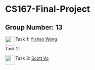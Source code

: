 # CS167-Final-Project

## Group Number: 13

Task 1: <a href="https://github.com/caKuma" target="_blank"><img src="https://avatars3.githubusercontent.com/u/19195878?s=400&v=4" align="left" height="30px">Yishao Wang </a>

Task 2:

Task 3: <a href="https://github.com/hscottvo" target="_blank"><img src="https://avatars3.githubusercontent.com/u/56327086?s=400&v=4" align="left" height="30px">Scott Vo </a>
